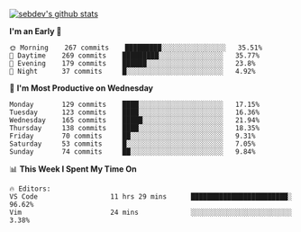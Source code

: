 [![sebdev's github stats](https://github-readme-stats.vercel.app/api?username=sebdeveloper6952)](https://github.com/anuraghazra/github-readme-stats)
<!--START_SECTION:waka-->
**I'm an Early 🐤** 

```text
🌞 Morning    267 commits    █████████░░░░░░░░░░░░░░░░   35.51% 
🌆 Daytime    269 commits    █████████░░░░░░░░░░░░░░░░   35.77% 
🌃 Evening    179 commits    ██████░░░░░░░░░░░░░░░░░░░   23.8% 
🌙 Night      37 commits     █░░░░░░░░░░░░░░░░░░░░░░░░   4.92%

```
📅 **I'm Most Productive on Wednesday** 

```text
Monday       129 commits    ████░░░░░░░░░░░░░░░░░░░░░   17.15% 
Tuesday      123 commits    ████░░░░░░░░░░░░░░░░░░░░░   16.36% 
Wednesday    165 commits    █████░░░░░░░░░░░░░░░░░░░░   21.94% 
Thursday     138 commits    ████░░░░░░░░░░░░░░░░░░░░░   18.35% 
Friday       70 commits     ██░░░░░░░░░░░░░░░░░░░░░░░   9.31% 
Saturday     53 commits     █░░░░░░░░░░░░░░░░░░░░░░░░   7.05% 
Sunday       74 commits     ██░░░░░░░░░░░░░░░░░░░░░░░   9.84%

```


📊 **This Week I Spent My Time On** 

```text
🔥 Editors: 
VS Code                  11 hrs 29 mins      ████████████████████████░   96.62% 
Vim                      24 mins             ░░░░░░░░░░░░░░░░░░░░░░░░░   3.38%

```


<!--END_SECTION:waka-->
